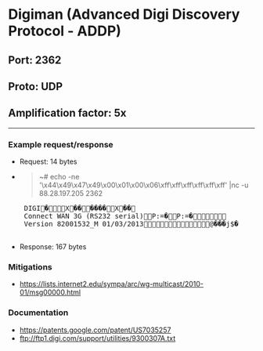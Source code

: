 # Digiman (Advanced Digi Discovery Protocol - ADDP)
## Port: 2362
## Proto: UDP
## Amplification factor: 5x
---

### Example request/response
- Request: 14 bytes
 - >~# echo -ne '\x44\x49\x47\x49\x00\x01\x00\x06\xff\xff\xff\xff\xff\xff' |nc -u 88.28.197.205 2362
	<pre>
	DIGI�X������X��
	Connect WAN 3G (RS232 serial)P:=�P:=�
	Version 82001532_M 01/03/2013@���j$�
	</pre>
- Response: 167 bytes

### Mitigations
- https://lists.internet2.edu/sympa/arc/wg-multicast/2010-01/msg00000.html


### Documentation
- https://patents.google.com/patent/US7035257
- ftp://ftp1.digi.com/support/utilities/9300307A.txt